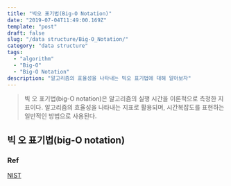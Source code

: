 ```yaml
---
title: "빅오 표기법(Big-O Notation)"
date: "2019-07-04T11:49:00.169Z"
template: "post"
draft: false
slug: "/data structure/Big-O_Notation/"
category: "data structure"
tags:
  - "algorithm"
  - "Big-O"
  - "Big-O Notation"
description: "알고리즘의 효율성을 나타내는 빅오 표기법에 대해 알아보자"
---
```




> 빅 오 표기법(big-O notation)은 알고리즘의 실행 시간을 이론적으로 측정한 지표이다. 알고리즘의 효율성을 나타내는 지표로 활용되며, 시간복잡도를 표현하는 일반적인 방법으로 사용된다.





## 빅 오 표기법(big-O notation)















### Ref

[NIST](<https://xlinux.nist.gov/dads/HTML/bigOnotation.html>)




